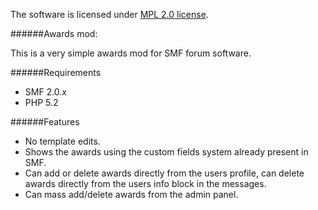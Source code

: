 
The software is licensed under [MPL 2.0 license](http://www.mozilla.org/MPL/2.0/).

######Awards mod:

This is a very simple awards mod for SMF forum software.

######Requirements
- SMF 2.0.x
- PHP 5.2

######Features

- No template edits.
- Shows the awards using the custom fields system already present in SMF.
- Can add or delete awards directly from the users profile, can delete awards directly from the users info block in the messages.
- Can mass add/delete awards from the admin panel.
